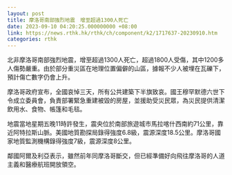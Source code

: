 ```yaml
---
layout: post
title: 摩洛哥南部強烈地震　增至超過1300人死亡
date: 2023-09-10 04:20:25.000000000 +08:00
link: https://news.rthk.hk/rthk/ch/component/k2/1717637-20230910.htm
categories: rthk
---
```


北非摩洛哥南部強烈地震，增至超過1300人死亡，超過1800人受傷，其中1200多人傷勢嚴重。由於部分重災區在地理位置偏僻的山區，據報不少人被埋在瓦礫下，預計傷亡數字仍會上升。

摩洛哥政府宣布，全國哀悼三天，所有公共建築下半旗致哀。國王穆罕默德六世下令成立委員會，負責部署緊急重建被毀的房屋，並援助受災民眾，為災民提供清潔飲用水、食物、帳篷和毛毯。

地震當地星期五晚11時許發生，震央位於南部旅遊城市馬拉喀什西南約71公里，靠近阿特拉斯山脈。美國地質勘探局錄得強度6.8級，震源深度18.5公里。摩洛哥國家地質監測機構錄得強度7級，震源深度8公里。

鄰國阿爾及利亞表示，雖然前年同摩洛哥斷交，但已經準備好向飛往摩洛哥的人道主義和醫療航班開放領空。
